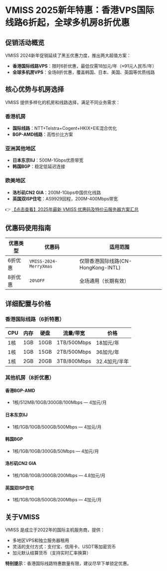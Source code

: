 # VMISS 2025新年特惠：香港VPS国际线路6折起，全球多机房8折优惠

## 促销活动概览
VMISS 2024新年促销延续了黑五优惠力度，推出两大超值方案：
- **香港国际线路VPS**：限时6折优惠，最低仅需18加元/年（≈91元人民币/年）
- **全球多机房VPS**：全场8折优惠，覆盖韩国、日本、美国、英国等优质线路

## 核心优势与机房选择
VMISS 提供多样化的机房和线路选择，满足不同业务需求：

### 香港机房
- **国际线路**：NTT+Telstra+Cogent+HKIX+EIE混合优化
- **BGP-AMD线路**：高性价比方案

### 亚洲其他地区
- **日本东京IIJ**：500M-1Gbps优质带宽
- **韩国BGP**：稳定低延迟连接

### 欧美地区
- **洛杉矶CN2 GIA**：200M-1Gbps中国优化线路
- **英国双ISP住宅**：AS9929回程，200M-400Mbps带宽

👉 [【点击查看】2025年最新 VMISS 优惠码及特价云服务器方案汇总](https://bit.ly/Vmiss)

## 优惠码使用指南
| 优惠类型 | 优惠码 | 适用范围 |
|---------|--------|----------|
| 6折优惠 | `VMISS-2024-MerryXmas` | 仅限香港国际线路(CN-HongKong-INTL) |
| 8折优惠 | `20%OFF` | 全场通用（长期有效） |

## 详细配置与价格
### 香港国际线路（6折特惠）
| CPU | 内存 | 硬盘 | 流量/带宽 | 价格 |
|-----|------|------|----------|------|
| 1核 | 1GB | 10GB | 1TB/500Mbps | 18加元/年 |
| 1核 | 1GB | 15GB | 2TB/500Mbps | 36加元/年 |
| 1核 | 2GB | 20GB | 3TB/800Mbps | 32.4加元/半年 |

### 其他机房（8折优惠）
#### 香港BGP-AMD
- 1核/512MB/10GB/300GB/100Mbps — 4加元/月

#### 日本东京IIJ
- 1核/1GB/10GB/500GB/500Mbps — 4加元/月

#### 韩国BGP
- 1核/1GB/10GB/300GB/50Mbps — 4加元/月

#### 洛杉矶CN2 GIA
- 1核/1GB/10GB/300GB/200Mbps — 4.8加元/月

#### 英国双ISP住宅
- 1核/1GB/10GB/500GB/200Mbps — 4加元/月

## 关于VMISS
VMISS 是成立于2022年的国际主机服务商，提供：
- 多地区VPS和独立服务器租用
- 灵活的支付方式：支付宝、信用卡、USDT等加密货币
- 加元默认结算货币（支持实时汇率换算）

**特别提示**：香港国际线路特惠数量有限，建议尽早下单锁定优惠。